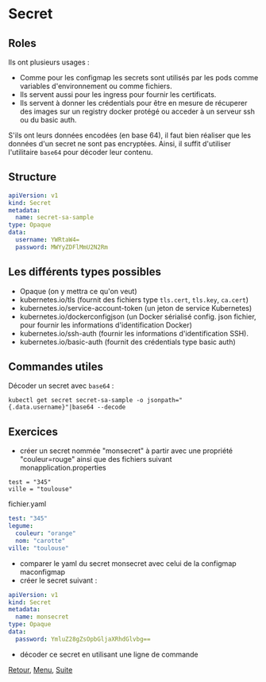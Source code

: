 # Secret
## Roles
Ils ont plusieurs usages :
- Comme pour les configmap les secrets sont utilisés par les pods comme variables d'environnement ou comme fichiers.
- Ils servent aussi pour les ingress pour fournir les certificats.
- Ils servent à donner les crédentials pour être en mesure de récuperer des images sur un registry docker protégé ou acceder à un serveur ssh ou du basic auth.

S'ils ont leurs données encodées (en base 64), il faut bien réaliser que les données d'un secret ne sont pas encryptées.
Ainsi, il suffit d'utiliser l'utilitaire `base64` pour décoder leur contenu.

## Structure
```yaml
apiVersion: v1
kind: Secret
metadata:
  name: secret-sa-sample
type: Opaque
data:
  username: YWRtaW4=
  password: MWYyZDFlMmU2N2Rm  
```
## Les différents types possibles
- Opaque (on y mettra ce qu'on veut) 
- kubernetes.io/tls (fournit des fichiers type `tls.cert`, `tls.key`, `ca.cert`)
- kubernetes.io/service-account-token (un jeton de service Kubernetes)
- kubernetes.io/dockerconfigjson (un Docker sérialisé config. json fichier, pour fournir les informations d'identification Docker) 
- kubernetes.io/ssh-auth (fournir les informations d'identification SSH).
- kubernetes.io/basic-auth (fournit des crédentials type basic auth)

## Commandes utiles
Décoder un secret avec `base64` :
```shell
kubectl get secret secret-sa-sample -o jsonpath="{.data.username}"|base64 --decode
```

## Exercices
- créer un secret nommée "monsecret" à partir avec une propriété "couleur=rouge" ainsi que des fichiers suivant
  monapplication.properties
```properties
test = "345"
ville = "toulouse"
```

fichier.yaml
```yaml
test: "345"
legume:
  couleur: "orange"
  nom: "carotte"
ville: "toulouse"
```
- comparer le yaml du secret monsecret avec celui de la configmap maconfigmap 
- créer le secret suivant :

```yaml
apiVersion: v1
kind: Secret
metadata:
  name: monsecret
type: Opaque
data:
  password: YmluZ28gZsOpbGljaXRhdGlvbg==
```
- décoder ce secret en utilisant une ligne de commande

[Retour](https://obeyler.github.io/Formation-K8S/Chapitres/ConfigMap.html), [Menu](https://obeyler.github.io/Formation-K8S/), [Suite](https://obeyler.github.io/Formation-K8S/Chapitres/Workload.html)
